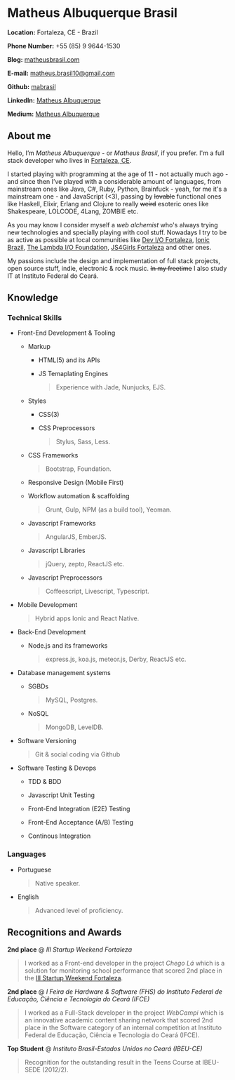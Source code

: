 # Matheus Albuquerque Brasil

**Location:** Fortaleza, CE - Brazil

**Phone Number:** +55 (85) 9 9644-1530

**Blog:** [matheusbrasil.com](http://matheusbrasil.com)

**E-mail:** matheus.brasil10@gmail.com

**Github:** [mabrasil](https://github.com/mabrasil)

**LinkedIn:** [Matheus Albuquerque](https://www.linkedin.com/in/matheusalbuquerque)

**Medium:** [Matheus Albuquerque](https://medium.com/@matheusalbuquerque)

## About me

Hello, I’m *Matheus Albuquerque* - or *Matheus Brasil*, if you prefer. I'm a full stack developer who lives in [Fortaleza, CE](http://pt.wikipedia.org/wiki/Fortaleza).

I started playing with programming at the age of 11 - not actually much ago - and since then I’ve played with a considerable amount of languages, from mainstream ones like Java, C#, Ruby, Python, Brainfuck - yeah, for me it's a mainstream one - and JavaScript (<3), passing by <strike>lovable</strike> functional ones like Haskell, Elixir, Erlang and Clojure to really <strike>weird</strike> esoteric ones like Shakespeare, LOLCODE, 4Lang, ZOMBIE etc.

As you may know I consider myself a *web alchemist* who's always trying new technologies and specially playing with cool stuff. Nowadays I try to be as active as possible at local communities like [Dev I/O Fortaleza](https://www.facebook.com/groups/fortalezadevelopers/), [Ionic Brazil](http://ionicbrazil.com/), [The Lambda I/O Foundation](https://github.com/lambda-io), [JS4Girls Fortaleza](http://js4girls-fortaleza.github.io/) and other ones.

My passions include the design and implementation of full stack projects, open source stuff, indie, electronic & rock music. <strike>In my freetime</strike> I also study IT at Instituto Federal do Ceará.

## Knowledge

### Technical Skills

- Front-End Development & Tooling

  - Markup

    - HTML(5) and its APIs
    - JS Temaplating Engines

      > Experience with Jade, Nunjucks, EJS.

  - Styles

    - CSS(3)
    - CSS Preprocessors

      > Stylus, Sass, Less.

   - CSS Frameworks

      > Bootstrap, Foundation.

  - Responsive Design (Mobile First)

  - Workflow automation & scaffolding

    >  Grunt, Gulp, NPM (as a build tool), Yeoman.

  - Javascript Frameworks

    > AngularJS, EmberJS.

  - Javascript Libraries

    > jQuery, zepto, ReactJS etc.

  - Javascript Preprocessors

    > Coffeescript, Livescript, Typescript.

- Mobile Development

  > Hybrid apps Ionic and React Native.

- Back-End Development

  - Node.js and its frameworks

    > express.js, koa.js, meteor.js, Derby, ReactJS etc.

- Database management systems

  - SGBDs

    > MySQL, Postgres.

  - NoSQL

    > MongoDB, LevelDB.

- Software Versioning

  > Git & social coding via Github

- Software Testing & Devops

  - TDD & BDD

  - Javascript Unit Testing

  - Front-End Integration (E2E) Testing

  - Front-End Acceptance (A/B) Testing

  - Continous Integration

### Languages

- Portuguese

  > Native speaker.

- English

  > Advanced level of proficiency.

## Recognitions and Awards

**2nd place** @ *III Startup Weekend Fortaleza*

> I worked as a Front-end developer in the project *Chego Lá* which is a solution for monitoring school performance that scored 2nd place in the [III Startup Weekend Fortaleza](http://www.up.co/communities/brazil/fortaleza/startup-weekend/4487).

**2nd place** @ *I Feira de Hardware & Software (FHS) do Instituto Federal de Educação, Ciência e Tecnologia do Ceará (IFCE)*

> I worked as a Full-Stack developer in the project *WebCampi* which is an innovative academic content sharing network that scored 2nd place in the Software category of an internal competition at Instituto Federal de Educação, Ciência e Tecnologia do Ceará (IFCE).

**Top Student** @ *Instituto Brasil-Estados Unidos no Ceará (IBEU-CE)*

> Recognition for the outstanding result in the Teens Course at IBEU-SEDE (2012/2).
